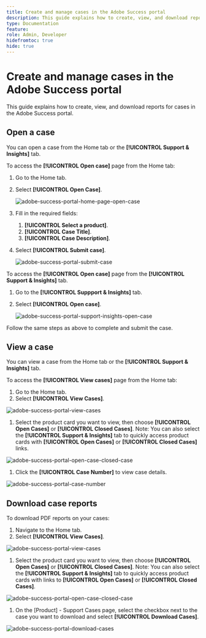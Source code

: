 ```yaml
---
title: Create and manage cases in the Adobe Success portal
description: This guide explains how to create, view, and download reports for cases in the Adobe Success portal.
type: Documentation
feature: 
role: Admin, Developer
hidefromtoc: true
hide: true 
---
```

# Create and manage cases in the Adobe Success portal

This guide explains how to create, view, and download reports for cases in the Adobe Success portal. 

## Open a case

You can open a case from the Home tab or the **[!UICONTROL Support & Insights]** tab.

To access the **[!UICONTROL Open case]** page from the Home tab:

1. Go to the Home tab.
1. Select **[!UICONTROL Open Case]**. 

   ![adobe-success-portal-home-page-open-case](assets/adobe-success-portal-home-page-open-case.png)

1. Fill in the required fields:
   1. **[!UICONTROL Select a product]**.
   1. **[!UICONTROL Case Title]**.
   1. **[!UICONTROL Case Description]**.
1. Select **[!UICONTROL Submit case]**.

   ![adobe-success-portal-submit-case](assets/adobe-success-portal-submit-case.png)


To access the **[!UICONTROL Open case]** page from the **[!UICONTROL Support & Insights]** tab.

1. Go to the  **[!UICONTROL Suppport & Insights]** tab.
1. Select **[!UICONTROL Open case]**.

   ![adobe-success-portal-support-insights-open-case](assets/adobe-success-portal-support-insights-open-case.png)

Follow the same steps as above to complete and submit the case.

## View a case

You can view a case from the Home tab or the **[!UICONTROL Support & Insights]** tab. 

To access the **[!UICONTROL View cases]** page from the Home tab:
1.	Go to the Home tab.
1.	Select **[!UICONTROL View Cases]**.

![adobe-success-portal-view-cases](assets/adobe-success-portal-view-cases.png)

1.	Select the product card you want to view, then choose **[!UICONTROL Open Cases]** or **[!UICONTROL Closed Cases]**. Note: You can also select the **[!UICONTROL Support & Insights]** tab to quickly access product cards with **[!UICONTROL Open Cases]** or **[!UICONTROL Closed Cases]** links.

   ![adobe-success-portal-open-case-closed-case](assets/adobe-success-portal-open-case-closed-case.png)


1.	Click the **[!UICONTROL Case Number]** to view case details.  

![adobe-success-portal-case-number](assets/adobe-success-portal-case-number.png)



## Download case reports

To download PDF reports on your cases: 

1. Navigate to the Home tab.
1. Select **[!UICONTROL View Cases]**.

![adobe-success-portal-view-cases](assets/adobe-success-portal-view-cases.png)


1. Select the product card you want to view, then choose **[!UICONTROL Open Cases]** or **[!UICONTROL Closed Cases]**. Note: You can also select the **[!UICONTROL Support & Insights]** tab to quickly access product cards with links to **[!UICONTROL Open Cases]** or **[!UICONTROL Closed Cases]**.

![adobe-success-portal-open-case-closed-case](assets/adobe-success-portal-open-case-closed-case.png)


1. On the [Product] - Support Cases page, select the checkbox next to the case you want to download and select **[!UICONTROL Download Cases]**.


![adobe-success-portal-download-cases](assets/adobe-success-portal-download-cases.png)
